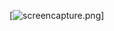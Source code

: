 [![screencapture.png](https://raw.github.com/youngcrush/js-tip-calculator/developer/screenshot/screencapture.png)]

